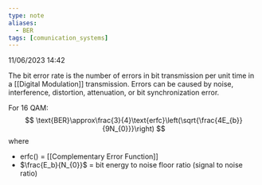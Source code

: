 ```yaml
---
type: note
aliases:
  - BER
tags: [comunication_systems]
---
```

11/06/2023 14:42

  

The bit error rate is the number of errors in bit transmission per unit time in a [[Digital Modulation]] transmission. Errors can be caused by noise, interference, distortion, attenuation, or bit synchronization error. 

For 16 QAM:
$$
\text{BER}\approx\frac{3}{4}\text{erfc}\left(\sqrt{\frac{4E_{b}}{9N_{0}}}\right)
$$
where
- $\text{erfc}()$ = [[Complementary Error Function]]
- $\frac{E_b}{N_{0}}$ = bit energy to noise floor ratio (signal to noise ratio)